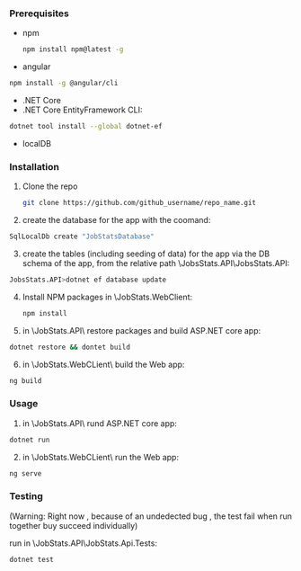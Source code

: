 ### Prerequisites

* npm
  ```sh
  npm install npm@latest -g
  ```
* angular 
 ```sh
 npm install -g @angular/cli
 ```
* .NET Core
* .NET Core EntityFramework CLI:
```sh
dotnet tool install --global dotnet-ef
```
* localDB

### Installation
1. Clone the repo
   ```sh
   git clone https://github.com/github_username/repo_name.git
   ```
2. create the database for the app with the coomand:
```sh
SqlLocalDb create "JobStatsDatabase"
```
3. create the tables (including seeding of data) for the app via the DB schema of the app, from the relative path \JobsStats.API\JobsStats.API\:
```sh
JobsStats.API>dotnet ef database update
```
4. Install NPM packages in \JobStats.WebClient\:
   ```sh
   npm install
   ```
5. in \JobStats.API\ restore packages and build ASP.NET core app:
```sh
dotnet restore && dontet build
```
6. in \JobStats.WebCLient\ build the Web app:
```sh
ng build
```

### Usage

1. in \JobStats.API\ rund ASP.NET core app:
```sh
dotnet run
```
2. in \JobStats.WebCLient\ run the Web app:
```sh
ng serve
```

### Testing
(Warning: Right now , because of an undedected bug , the test fail when run together buy succeed individually)

run in \JobStats.API\JobStats.Api.Tests\:
```sh
dotnet test
```

